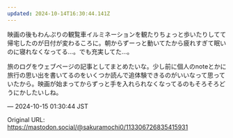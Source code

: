 ```yaml
---
updated: 2024-10-14T16:30:44.141Z
---
```


<p>映画の後もわんぷりの観覧車イルミネーションを観たりちょっと歩いたりしてて帰宅したのが日付が変わるころに。朝からずーっと動いてたから疲れすぎて眠いのに寝れなくなってる…。でも充実してた…。</p><p>旅のログをウェブページの記事としてまとめたいな。少し前に個人のnoteとかに旅行の思い出を書いてるのをいくつか読んで追体験できるのがいいなって思っていたから。映画が始まってからずっと手を入れられなくなってるのもそろそろどうにかしたいしね。</p>

&mdash; 2024-10-15 01:30:44 JST

Original URL: https://mastodon.social/@sakuramochi0/113306726835415931
